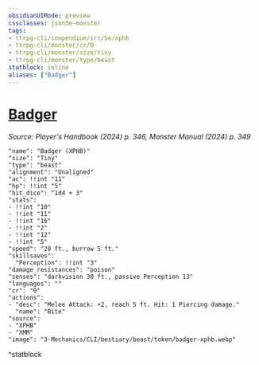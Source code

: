```yaml
---
obsidianUIMode: preview
cssclasses: json5e-monster
tags:
- ttrpg-cli/compendium/src/5e/xphb
- ttrpg-cli/monster/cr/0
- ttrpg-cli/monster/size/tiny
- ttrpg-cli/monster/type/beast
statblock: inline
aliases: ["Badger"]
---
```

# [Badger](3-Mechanics\CLI\bestiary\beast/badger-xphb.md)
*Source: Player's Handbook (2024) p. 346, Monster Manual (2024) p. 349*  

```statblock
"name": "Badger (XPHB)"
"size": "Tiny"
"type": "beast"
"alignment": "Unaligned"
"ac": !!int "11"
"hp": !!int "5"
"hit_dice": "1d4 + 3"
"stats":
- !!int "10"
- !!int "11"
- !!int "16"
- !!int "2"
- !!int "12"
- !!int "5"
"speed": "20 ft., burrow 5 ft."
"skillsaves":
  "Perception": !!int "3"
"damage_resistances": "poison"
"senses": "darkvision 30 ft., passive Perception 13"
"languages": ""
"cr": "0"
"actions":
- "desc": "Melee Attack: +2, reach 5 ft. Hit: 1 Piercing damage."
  "name": "Bite"
"source":
- "XPHB"
- "XMM"
"image": "3-Mechanics/CLI/bestiary/beast/token/badger-xphb.webp"
```
^statblock